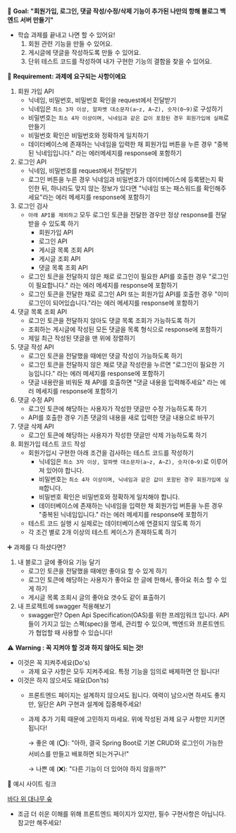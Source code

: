 
🏁 **Goal:  "회원가입, 로그인, 댓글 작성/수정/삭제 기능이 추가된 나만의 항해 블로그 백엔드 서버 만들기"**

- 학습 과제를 끝내고 나면 할 수 있어요!
    1. 회원 관련 기능을 만들 수 있어요.
    2. 게시글에 댓글을 작성하도록 만들 수 있어요.
    3. 단위 테스트 코드를 작성하여 내가 구현한 기능의 결함을 찾을 수 있어요.


🚩 **Requirement:  과제에 요구되는 사항이에요**

1. 회원 가입 API
    - 닉네임, 비밀번호, 비밀번호 확인을 request에서 전달받기
    - 닉네임은 `최소 3자 이상, 알파벳 대소문자(a~z, A~Z), 숫자(0~9)`로 구성하기
    - 비밀번호는 `최소 4자 이상이며, 닉네임과 같은 값이 포함된 경우 회원가입에 실패`로 만들기
    - 비밀번호 확인은 비밀번호와 정확하게 일치하기
    - 데이터베이스에 존재하는 닉네임을 입력한 채 회원가입 버튼을 누른 경우 "중복된 닉네임입니다." 라는 에러메세지를 response에 포함하기
2. 로그인 API
    - 닉네임, 비밀번호를 request에서 전달받기
    - 로그인 버튼을 누른 경우 닉네임과 비밀번호가 데이터베이스에 등록됐는지 확인한 뒤, 하나라도 맞지 않는 정보가 있다면 "닉네임 또는 패스워드를 확인해주세요"라는 에러 메세지를 response에 포함하기
3. 로그인 검사
    - `아래 API를 제외하고` 모두 로그인 토큰을 전달한 경우만 정상 response를 전달받을 수 있도록 하기
        - 회원가입 API
        - 로그인 API
        - 게시글 목록 조회 API
        - 게시글 조회 API
        - 댓글 목록 조회 API
    - 로그인 토큰을 전달하지 않은 채로 로그인이 필요한 API를 호출한 경우 "로그인이 필요합니다." 라는 에러 메세지를 response에 포함하기
    - 로그인 토큰을 전달한 채로 로그인 API 또는 회원가입 API를 호출한 경우 "이미 로그인이 되어있습니다."라는 에러 메세지를 response에 포함하기
4.  댓글 목록 조회 API
    - 로그인 토큰을 전달하지 않아도 댓글 목록 조회가 가능하도록 하기
    - 조회하는 게시글에 작성된 모든 댓글을 목록 형식으로 response에 포함하기
    - 제일 최근 작성된 댓글을 맨 위에 정렬하기
5. 댓글 작성 API
    - 로그인 토큰을 전달했을 때에만 댓글 작성이 가능하도록 하기
    - 로그인 토큰을 전달하지 않은 채로 댓글 작성란을 누르면 "로그인이 필요한 기능입니다." 라는 에러 메세지를 response에 포함하기
    - 댓글 내용란을 비워둔 채 API를 호출하면 "댓글 내용을 입력해주세요" 라는 에러 메세지를 response에 포함하기
6. 댓글 수정 API
    - 로그인 토큰에 해당하는 사용자가 작성한 댓글만 수정 가능하도록 하기
    - API를 호출한 경우 기존 댓글의 내용을 새로 입력한 댓글 내용으로 바꾸기
7. 댓글 삭제 API
    - 로그인 토큰에 해당하는 사용자가 작성한 댓글만 삭제 가능하도록 하기
8. 회원가입 테스트 코드 작성
    - 회원가입시 구현한 아래 조건을 검사하는 테스트 코드를 작성하기
        - 닉네임은 `최소 3자 이상, 알파벳 대소문자(a~z, A~Z), 숫자(0~9)`로 이루어져 있어야 합니다.
        - 비밀번호는 `최소 4자 이상이며, 닉네임과 같은 값이 포함된 경우 회원가입에 실패`합니다.
        - 비밀번호 확인은 비밀번호와 정확하게 일치해야 합니다.
        - 데이터베이스에 존재하는 닉네임을 입력한 채 회원가입 버튼을 누른 경우 "중복된 닉네임입니다." 라는 에러 메세지를 response에 포함하기
    - 테스트 코드 실행 시 실제로는 데이터베이스에 연결되지 않도록 하기
    - 각 조건 별로 2개 이상의 테스트 케이스가 존재하도록 하기


➕ 과제를 다 하셨다면?

1. 내 블로그 글에 좋아요 기능 달기
    - 로그인 토큰을 전달했을 때에만 좋아요 할 수 있게 하기
    - 로그인 토큰에 해당하는 사용자가 좋아요 한 글에 한해서, 좋아요 취소 할 수 있게 하기
    - 게시글 목록 조회시 글의 좋아요 갯수도 같이 표출하기
2. 내 프로젝트에 swagger 적용해보기
    - swagger란? Open Api Specification(OAS)를 위한 프레임워크 입니다. API들이 가지고 있는 스펙(spec)을 명세, 관리할 수 있으며, 백엔드와 프론트엔드가 협업할 때 사용할 수 있습니다!


⚠️ **Warning : 꼭 지켜야 할 것과 하지 않아도 되는 것!**

- 이것은 꼭 지켜주세요(Do's)
    - 과제 요구 사항은 모두 지켜주세요. 특정 기능을 임의로 배제하면 안 됩니다!
- 이것은 하지 않으셔도 돼요(Don'ts)
    - 프론트엔드 페이지는 설계하지 않으셔도 됩니다. 여력이 남으시면 하셔도 좋지만, 일단은 API 구현과 설계에 집중해주세요!
    - 과제 추가 기획 때문에 고민하지 마세요. 위에 작성된 과제 요구 사항만 지키면 됩니다!

      → 좋은 예 (⭕): "아하, 결국 Spring Boot로 기본 CRUD와 로그인이 가능한 서비스를 만들고 배포하면 되는거구나!"

      → 나쁜 예 (❌): "다른 기능이 더 있어야 하지 않을까?"


📌 예시 사이트 링크


[바다 위 대나무 숲](http://54.180.113.107/)

- 조금 더 쉬운 이해를 위해 프론트엔드 페이지가 있지만, 필수 구현사항은 아닙니다. 참고만 해주세요!